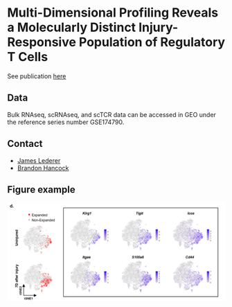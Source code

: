 # Multi-Dimensional Profiling Reveals a Molecularly Distinct Injury-Responsive Population of Regulatory T Cells

See publication [here](https://not.published.yet)

## Data
Bulk RNAseq, scRNAseq, and scTCR data can be accessed in GEO under the reference series number GSE174790.

## Contact
* [James Lederer](mailto:JLEDERER@BWH.HARVARD.EDU)
* [Brandon Hancock](mailto:bhanco@gmail.com)

## Figure example
![Fig](imgs/Treg_scRNAseq_screenshot.png)
